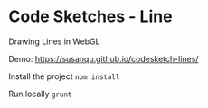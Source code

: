 # Code Sketches - Line
Drawing Lines in WebGL

Demo:
https://susanqu.github.io/codesketch-lines/

Install the project
```npm install```

Run locally
```grunt```
